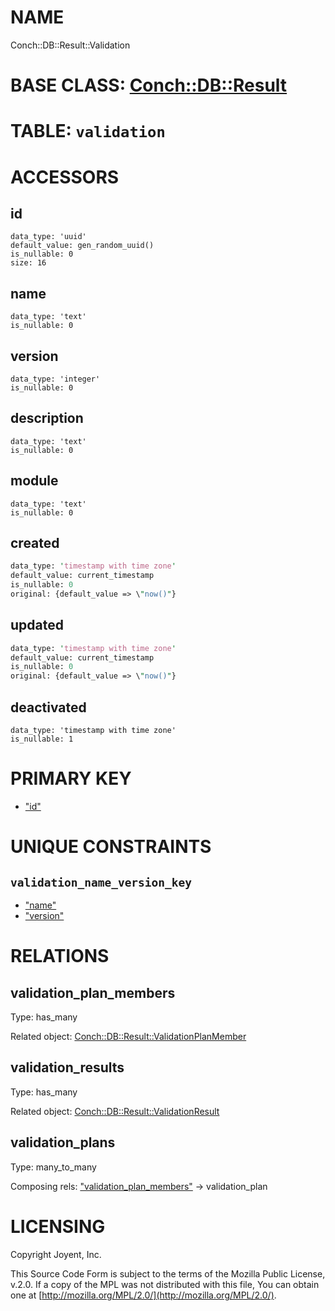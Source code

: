 # NAME

Conch::DB::Result::Validation

# BASE CLASS: [Conch::DB::Result](/modules/Conch::DB::Result)

# TABLE: `validation`

# ACCESSORS

## id

```
data_type: 'uuid'
default_value: gen_random_uuid()
is_nullable: 0
size: 16
```

## name

```
data_type: 'text'
is_nullable: 0
```

## version

```
data_type: 'integer'
is_nullable: 0
```

## description

```
data_type: 'text'
is_nullable: 0
```

## module

```
data_type: 'text'
is_nullable: 0
```

## created

```perl
data_type: 'timestamp with time zone'
default_value: current_timestamp
is_nullable: 0
original: {default_value => \"now()"}
```

## updated

```perl
data_type: 'timestamp with time zone'
default_value: current_timestamp
is_nullable: 0
original: {default_value => \"now()"}
```

## deactivated

```
data_type: 'timestamp with time zone'
is_nullable: 1
```

# PRIMARY KEY

- ["id"](#id)

# UNIQUE CONSTRAINTS

## `validation_name_version_key`

- ["name"](#name)
- ["version"](#version)

# RELATIONS

## validation\_plan\_members

Type: has\_many

Related object: [Conch::DB::Result::ValidationPlanMember](/modules/Conch::DB::Result::ValidationPlanMember)

## validation\_results

Type: has\_many

Related object: [Conch::DB::Result::ValidationResult](/modules/Conch::DB::Result::ValidationResult)

## validation\_plans

Type: many\_to\_many

Composing rels: ["validation\_plan\_members"](#validation_plan_members) -> validation\_plan

# LICENSING

Copyright Joyent, Inc.

This Source Code Form is subject to the terms of the Mozilla Public License,
v.2.0. If a copy of the MPL was not distributed with this file, You can obtain
one at [http://mozilla.org/MPL/2.0/](http://mozilla.org/MPL/2.0/).
